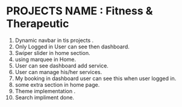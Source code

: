 # PROJECTS NAME : Fitness & Therapeutic 

1. Dynamic navbar in tis projects .
2. Only Logged in User can see then dashboard.
3. Swiper slider in home section.
4. using marquee in Home.
5. User can see dashboard add service.
6. User can manage his/her services.
7. My booking in dashboard user can see this when user logged in.
8. some extra section in home page.
9. Theme implementation .
10. Search impliment done. 